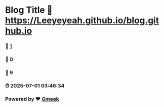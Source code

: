 # Blog Title :link: https://Leeyeyeah.github.io/blog.github.io 
### :page_facing_up: [1](https://Leeyeyeah.github.io/blog.github.io/tag.html) 
### :speech_balloon: 0 
### :hibiscus: 9 
### :alarm_clock: 2025-07-01 03:46:34 
### Powered by :heart: [Gmeek](https://github.com/Meekdai/Gmeek)
